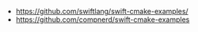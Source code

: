 

- https://github.com/swiftlang/swift-cmake-examples/
- https://github.com/compnerd/swift-cmake-examples
